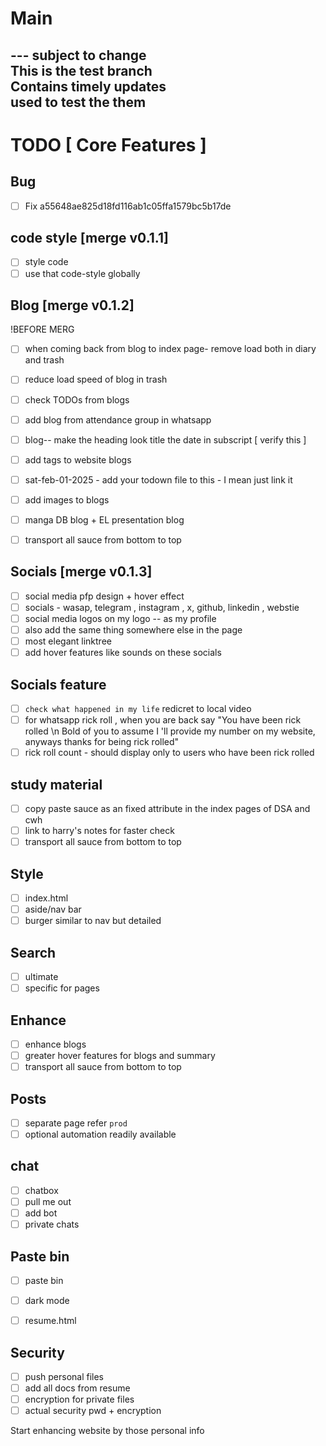 # Main 
--- subject to change  
This is the test branch <br> 
Contains timely updates  <br>
used to test the them
---


# TODO [ Core Features ]


## Bug 
- [ ] Fix  a55648ae825d18fd116ab1c05ffa1579bc5b17de

## code style [merge v0.1.1]
- [ ] style code 
- [ ] use that code-style globally

## Blog [merge v0.1.2]
!BEFORE MERG 
- [ ] when coming back from blog to index page- remove load both in diary and trash 
- [ ] reduce load speed of blog in trash
- [ ] check TODOs from blogs

- [ ] add blog from attendance group in whatsapp   
- [ ] blog-- make the heading look title the date in subscript [ verify this ]
- [ ] add tags to website blogs
- [ ] sat-feb-01-2025 - add your todown file to this - I mean just link it
- [ ] add images to blogs
- [ ] manga DB blog + EL presentation blog
- [ ] transport all sauce from bottom to top

## Socials [merge v0.1.3]
- [ ] social media pfp design + hover effect  
- [ ] socials - wasap, telegram , instagram , x, github, linkedin , webstie
- [ ] social media logos on my logo -- as my profile
- [ ] also add the same thing somewhere else in the page
- [ ] most elegant linktree
- [ ] add hover features like sounds on these socials

## Socials feature
- [ ] ```check what happened in my life``` redicret to local video
- [ ] for whatsapp rick roll , when you are back say "You have been rick rolled \n Bold of you to assume I 'll provide my number on my website, anyways thanks for being rick rolled"
- [ ] rick roll count - should display only to users who have been rick rolled

## study material 
- [ ] copy paste sauce as an fixed attribute in the index pages of DSA and cwh
- [ ] link to harry's notes for faster check
- [ ] transport all sauce from bottom to top

## Style  
- [ ] index.html 
- [ ] aside/nav bar 
- [ ] burger similar to nav but detailed 

## Search  
- [ ] ultimate 
- [ ] specific for pages

## Enhance  
- [ ] enhance blogs 
- [ ] greater hover features for blogs and summary
- [ ] transport all sauce from bottom to top  

## Posts 
- [ ] separate page refer `prod`
- [ ] optional automation readily available

## chat 
- [ ] chatbox 
- [ ] pull me out 
- [ ] add bot 
- [ ] private chats  

## Paste bin
- [ ] paste bin

- [ ] dark mode 
- [ ] resume.html

## Security 
- [ ] push personal files
- [ ] add all docs from resume
- [ ] encryption for private files
- [ ] actual security pwd + encryption

Start enhancing website by those personal info
